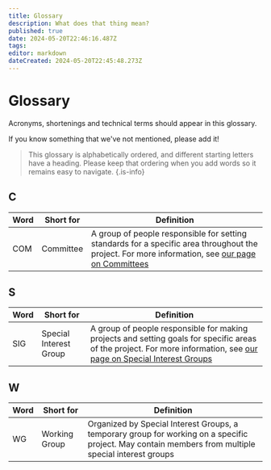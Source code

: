 ```yaml
---
title: Glossary
description: What does that thing mean?
published: true
date: 2024-05-20T22:46:16.487Z
tags: 
editor: markdown
dateCreated: 2024-05-20T22:45:48.273Z
---
```


# Glossary

Acronyms, shortenings and technical terms should appear in this glossary.

If you know something that we've not mentioned, please add it!

> This glossary is alphabetically ordered, and different starting letters have a heading. Please keep that ordering when you add words so it remains easy to navigate.
{.is-info}

## C
| Word | Short for | Definition                                                                                                                                                                                            |
| ---- | --------- | ----------------------------------------------------------------------------------------------------------------------------------------------------------------------------------------------------- |
| COM  | Committee | A group of people responsible for setting standards for a specific area throughout the project. For more information, see [our page on Committees](/community/committees) |

## S
| Word | Short for              | Definition                                                                                                                                                                                            |
| ---- | ---------------------- | ------------------------------------------------------------------------------------------------------------------------------------------------------------------------------------------------------------ |
| SIG  | Special Interest Group | A group of people responsible for making projects and setting goals for specific areas of the project. For more information, see [our page on Special Interest Groups](/community/sigs) |

## W
| Word | Short for              | Definition                                                                                                                                                                                            |
| ---- | ---------------------- | ------------------------------------------------------------------------------------------------------------------------------------------------------------------------------------------------------------ |
| WG  | Working Group | Organized by Special Interest Groups, a temporary group for working on a specific project. May contain members from multiple special interest groups |

